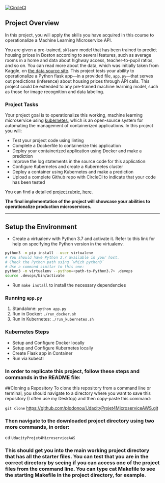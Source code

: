 [![CircleCI](https://dl.circleci.com/status-badge/img/gh/plodonou/UdacityProjet4MicroserviceAWS/tree/main.svg?style=svg)](https://dl.circleci.com/status-badge/redirect/gh/plodonou/UdacityProjet4MicroserviceAWS/tree/main)

## Project Overview

In this project, you will apply the skills you have acquired in this course to operationalize a Machine Learning Microservice API. 

You are given a pre-trained, `sklearn` model that has been trained to predict housing prices in Boston according to several features, such as average rooms in a home and data about highway access, teacher-to-pupil ratios, and so on. You can read more about the data, which was initially taken from Kaggle, on [the data source site](https://www.kaggle.com/c/boston-housing). This project tests your ability to operationalize a Python flask app—in a provided file, `app.py`—that serves out predictions (inference) about housing prices through API calls. This project could be extended to any pre-trained machine learning model, such as those for image recognition and data labeling.

### Project Tasks

Your project goal is to operationalize this working, machine learning microservice using [kubernetes](https://kubernetes.io/), which is an open-source system for automating the management of containerized applications. In this project you will:
* Test your project code using linting
* Complete a Dockerfile to containerize this application
* Deploy your containerized application using Docker and make a prediction
* Improve the log statements in the source code for this application
* Configure Kubernetes and create a Kubernetes cluster
* Deploy a container using Kubernetes and make a prediction
* Upload a complete Github repo with CircleCI to indicate that your code has been tested

You can find a detailed [project rubric, here](https://review.udacity.com/#!/rubrics/2576/view).

**The final implementation of the project will showcase your abilities to operationalize production microservices.**

---

## Setup the Environment

* Create a virtualenv with Python 3.7 and activate it. Refer to this link for help on specifying the Python version in the virtualenv. 
```bash
python3 -m pip install --user virtualenv
# You should have Python 3.7 available in your host. 
# Check the Python path using `which python3`
# Use a command similar to this one:
python3 -m virtualenv --python=<path-to-Python3.7> .devops
source .devops/bin/activate
```
* Run `make install` to install the necessary dependencies

### Running `app.py`

1. Standalone:  `python app.py`
2. Run in Docker:  `./run_docker.sh`
3. Run in Kubernetes:  `./run_kubernetes.sh`

### Kubernetes Steps

* Setup and Configure Docker locally
* Setup and Configure Kubernetes locally
* Create Flask app in Container
* Run via kubectl


### In order to replicate this project, follow these steps and commands in the README file:
##Cloning a Repository
To clone this repository from a command line or terminal, you should navigate to a directory where you want to save this repository (I often use my Desktop) and then copy-paste this command:

`git clone` https://github.com/plodonou/UdacityProjet4MicroserviceAWS.git

### Then navigate to the downloaded project directory using two more commands, in order:

cd `UdacityProjet4MicroserviceAWS`

### This should get you into the main working project directory that has all the starter files. You can test that you are in the correct directory by seeing if you can access one of the project files from the command line. You can type cat Makefile to see the starting Makefile in the project directory, for example.
